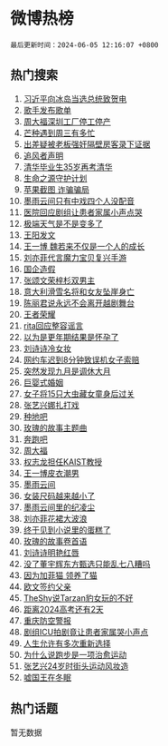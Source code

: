 # 微博热榜

`最后更新时间：2024-06-05 12:16:07 +0800`

## 热门搜索

1. [习近平向冰岛当选总统致贺电](https://m.weibo.cn/search?containerid=100103type%3D1%26t%3D10%26q%3D%23%E4%B9%A0%E8%BF%91%E5%B9%B3%E5%90%91%E5%86%B0%E5%B2%9B%E5%BD%93%E9%80%89%E6%80%BB%E7%BB%9F%E8%87%B4%E8%B4%BA%E7%94%B5%23&stream_entry_id=51&isnewpage=1&extparam=seat%3D1%26q%3D%2523%25E4%25B9%25A0%25E8%25BF%2591%25E5%25B9%25B3%25E5%2590%2591%25E5%2586%25B0%25E5%25B2%259B%25E5%25BD%2593%25E9%2580%2589%25E6%2580%25BB%25E7%25BB%259F%25E8%2587%25B4%25E8%25B4%25BA%25E7%2594%25B5%2523%26filter_type%3Drealtimehot%26stream_entry_id%3D51%26c_type%3D51%26cate%3D10103%26dgr%3D0%26pos%3D0%26display_time%3D1717560966%26pre_seqid%3D171756096642702376072)
1. [歌手发布歌单](https://m.weibo.cn/search?containerid=100103type%3D1%26t%3D10%26q%3D%23%E6%AD%8C%E6%89%8B%E5%8F%91%E5%B8%83%E6%AD%8C%E5%8D%95%23&stream_entry_id=31&isnewpage=1&extparam=seat%3D1%26band_rank%3D1%26lcate%3D5001%26cate%3D5001%26q%3D%2523%25E6%25AD%258C%25E6%2589%258B%25E5%258F%2591%25E5%25B8%2583%25E6%25AD%258C%25E5%258D%2595%2523%26flag%3D1%26dgr%3D0%26stream_entry_id%3D31%26c_type%3D31%26filter_type%3Drealtimehot%26realpos%3D1%26pos%3D0%26display_time%3D1717560966%26pre_seqid%3D171756096642702376072)
1. [周大福深圳工厂停工停产](https://m.weibo.cn/search?containerid=100103type%3D1%26t%3D10%26q%3D%23%E5%91%A8%E5%A4%A7%E7%A6%8F%E6%B7%B1%E5%9C%B3%E5%B7%A5%E5%8E%82%E5%81%9C%E5%B7%A5%E5%81%9C%E4%BA%A7%23&stream_entry_id=31&isnewpage=1&extparam=seat%3D1%26band_rank%3D2%26lcate%3D5001%26cate%3D5001%26q%3D%2523%25E5%2591%25A8%25E5%25A4%25A7%25E7%25A6%258F%25E6%25B7%25B1%25E5%259C%25B3%25E5%25B7%25A5%25E5%258E%2582%25E5%2581%259C%25E5%25B7%25A5%25E5%2581%259C%25E4%25BA%25A7%2523%26flag%3D1%26dgr%3D0%26stream_entry_id%3D31%26c_type%3D31%26filter_type%3Drealtimehot%26realpos%3D2%26pos%3D1%26display_time%3D1717560966%26pre_seqid%3D171756096642702376072)
1. [芒种遇到周三有多忙](https://m.weibo.cn/search?containerid=100103type%3D1%26t%3D10%26q%3D%23%E8%8A%92%E7%A7%8D%E9%81%87%E5%88%B0%E5%91%A8%E4%B8%89%E6%9C%89%E5%A4%9A%E5%BF%99%23&stream_entry_id=31&isnewpage=1&extparam=seat%3D1%26band_rank%3D3%26lcate%3D5001%26cate%3D5001%26q%3D%2523%25E8%258A%2592%25E7%25A7%258D%25E9%2581%2587%25E5%2588%25B0%25E5%2591%25A8%25E4%25B8%2589%25E6%259C%2589%25E5%25A4%259A%25E5%25BF%2599%2523%26flag%3D1%26dgr%3D0%26stream_entry_id%3D31%26c_type%3D31%26filter_type%3Drealtimehot%26realpos%3D3%26pos%3D2%26display_time%3D1717560966%26pre_seqid%3D171756096642702376072)
1. [出差疑被老板强奸隔壁房客录下证据](https://m.weibo.cn/search?containerid=100103type%3D1%26t%3D10%26q%3D%23%E5%87%BA%E5%B7%AE%E7%96%91%E8%A2%AB%E8%80%81%E6%9D%BF%E5%BC%BA%E5%A5%B8%E9%9A%94%E5%A3%81%E6%88%BF%E5%AE%A2%E5%BD%95%E4%B8%8B%E8%AF%81%E6%8D%AE%23&stream_entry_id=31&isnewpage=1&extparam=seat%3D1%26band_rank%3D4%26lcate%3D5001%26cate%3D5001%26q%3D%2523%25E5%2587%25BA%25E5%25B7%25AE%25E7%2596%2591%25E8%25A2%25AB%25E8%2580%2581%25E6%259D%25BF%25E5%25BC%25BA%25E5%25A5%25B8%25E9%259A%2594%25E5%25A3%2581%25E6%2588%25BF%25E5%25AE%25A2%25E5%25BD%2595%25E4%25B8%258B%25E8%25AF%2581%25E6%258D%25AE%2523%26flag%3D2%26dgr%3D0%26stream_entry_id%3D31%26c_type%3D31%26filter_type%3Drealtimehot%26realpos%3D4%26pos%3D3%26display_time%3D1717560966%26pre_seqid%3D171756096642702376072)
1. [追风者声明](https://m.weibo.cn/search?containerid=100103type%3D1%26t%3D10%26q%3D%23%E8%BF%BD%E9%A3%8E%E8%80%85%E5%A3%B0%E6%98%8E%23&stream_entry_id=31&isnewpage=1&extparam=seat%3D1%26band_rank%3D5%26lcate%3D5001%26cate%3D5001%26q%3D%2523%25E8%25BF%25BD%25E9%25A3%258E%25E8%2580%2585%25E5%25A3%25B0%25E6%2598%258E%2523%26flag%3D16%26dgr%3D0%26stream_entry_id%3D31%26c_type%3D31%26filter_type%3Drealtimehot%26realpos%3D5%26pos%3D4%26display_time%3D1717560966%26pre_seqid%3D171756096642702376072)
1. [清华毕业生35岁再考清华](https://m.weibo.cn/search?containerid=100103type%3D1%26t%3D10%26q%3D%23%E6%B8%85%E5%8D%8E%E6%AF%95%E4%B8%9A%E7%94%9F35%E5%B2%81%E5%86%8D%E8%80%83%E6%B8%85%E5%8D%8E%23&stream_entry_id=31&isnewpage=1&extparam=seat%3D1%26band_rank%3D6%26lcate%3D5001%26cate%3D5001%26q%3D%2523%25E6%25B8%2585%25E5%258D%258E%25E6%25AF%2595%25E4%25B8%259A%25E7%2594%259F35%25E5%25B2%2581%25E5%2586%258D%25E8%2580%2583%25E6%25B8%2585%25E5%258D%258E%2523%26flag%3D1%26dgr%3D0%26stream_entry_id%3D31%26c_type%3D31%26filter_type%3Drealtimehot%26realpos%3D6%26pos%3D5%26display_time%3D1717560966%26pre_seqid%3D171756096642702376072)
1. [生命之源守护计划](https://m.weibo.cn/search?containerid=100103type%3D1%26t%3D10%26q%3D%23%E7%94%9F%E5%91%BD%E4%B9%8B%E6%BA%90%E5%AE%88%E6%8A%A4%E8%AE%A1%E5%88%92%23&stream_entry_id=31&isnewpage=1&extparam=seat%3D1%26stream_entry_id%3D31%26lcate%3D5001%26is_ad_pos%3D1%26topic_ad%3D1%26q%3D%2523%25E7%2594%259F%25E5%2591%25BD%25E4%25B9%258B%25E6%25BA%2590%25E5%25AE%2588%25E6%258A%25A4%25E8%25AE%25A1%25E5%2588%2592%2523%26cate%3D5001%26dgr%3D0%26band_rank%3D7%26c_type%3D31%26adid%3D240623%26filter_type%3Drealtimehot%26pos%3D6%26display_time%3D1717560966%26pre_seqid%3D171756096642702376072)
1. [苹果截图 诈骗骗局](https://m.weibo.cn/search?containerid=100103type%3D1%26t%3D10%26q%3D%E8%8B%B9%E6%9E%9C%E6%88%AA%E5%9B%BE+%E8%AF%88%E9%AA%97%E9%AA%97%E5%B1%80&stream_entry_id=31&isnewpage=1&extparam=seat%3D1%26band_rank%3D7%26lcate%3D5001%26cate%3D5001%26q%3D%25E8%258B%25B9%25E6%259E%259C%25E6%2588%25AA%25E5%259B%25BE%2520%25E8%25AF%2588%25E9%25AA%2597%25E9%25AA%2597%25E5%25B1%2580%26flag%3D2%26dgr%3D0%26stream_entry_id%3D31%26c_type%3D31%26filter_type%3Drealtimehot%26realpos%3D7%26pos%3D7%26display_time%3D1717560966%26pre_seqid%3D171756096642702376072)
1. [墨雨云间只有中戏四个人没配音](https://m.weibo.cn/search?containerid=100103type%3D1%26t%3D10%26q%3D%23%E5%A2%A8%E9%9B%A8%E4%BA%91%E9%97%B4%E5%8F%AA%E6%9C%89%E4%B8%AD%E6%88%8F%E5%9B%9B%E4%B8%AA%E4%BA%BA%E6%B2%A1%E9%85%8D%E9%9F%B3%23&stream_entry_id=31&isnewpage=1&extparam=seat%3D1%26band_rank%3D8%26lcate%3D5001%26cate%3D5001%26q%3D%2523%25E5%25A2%25A8%25E9%259B%25A8%25E4%25BA%2591%25E9%2597%25B4%25E5%258F%25AA%25E6%259C%2589%25E4%25B8%25AD%25E6%2588%258F%25E5%259B%259B%25E4%25B8%25AA%25E4%25BA%25BA%25E6%25B2%25A1%25E9%2585%258D%25E9%259F%25B3%2523%26flag%3D1%26dgr%3D0%26stream_entry_id%3D31%26c_type%3D31%26filter_type%3Drealtimehot%26realpos%3D8%26pos%3D8%26display_time%3D1717560966%26pre_seqid%3D171756096642702376072)
1. [医院回应剧组让患者家属小声点哭](https://m.weibo.cn/search?containerid=100103type%3D1%26t%3D10%26q%3D%23%E5%8C%BB%E9%99%A2%E5%9B%9E%E5%BA%94%E5%89%A7%E7%BB%84%E8%AE%A9%E6%82%A3%E8%80%85%E5%AE%B6%E5%B1%9E%E5%B0%8F%E5%A3%B0%E7%82%B9%E5%93%AD%23&stream_entry_id=31&isnewpage=1&extparam=seat%3D1%26band_rank%3D9%26lcate%3D5001%26cate%3D5001%26q%3D%2523%25E5%258C%25BB%25E9%2599%25A2%25E5%259B%259E%25E5%25BA%2594%25E5%2589%25A7%25E7%25BB%2584%25E8%25AE%25A9%25E6%2582%25A3%25E8%2580%2585%25E5%25AE%25B6%25E5%25B1%259E%25E5%25B0%258F%25E5%25A3%25B0%25E7%2582%25B9%25E5%2593%25AD%2523%26flag%3D0%26dgr%3D0%26stream_entry_id%3D31%26c_type%3D31%26filter_type%3Drealtimehot%26realpos%3D9%26pos%3D9%26display_time%3D1717560966%26pre_seqid%3D171756096642702376072)
1. [极端天气是不是变多了](https://m.weibo.cn/search?containerid=100103type%3D1%26t%3D10%26q%3D%23%E6%9E%81%E7%AB%AF%E5%A4%A9%E6%B0%94%E6%98%AF%E4%B8%8D%E6%98%AF%E5%8F%98%E5%A4%9A%E4%BA%86%23&stream_entry_id=31&isnewpage=1&extparam=seat%3D1%26band_rank%3D10%26lcate%3D5001%26cate%3D5001%26q%3D%2523%25E6%259E%2581%25E7%25AB%25AF%25E5%25A4%25A9%25E6%25B0%2594%25E6%2598%25AF%25E4%25B8%258D%25E6%2598%25AF%25E5%258F%2598%25E5%25A4%259A%25E4%25BA%2586%2523%26flag%3D1%26dgr%3D0%26stream_entry_id%3D31%26c_type%3D31%26filter_type%3Drealtimehot%26realpos%3D10%26pos%3D10%26display_time%3D1717560966%26pre_seqid%3D171756096642702376072)
1. [王阳发文](https://m.weibo.cn/search?containerid=100103type%3D1%26t%3D10%26q%3D%23%E7%8E%8B%E9%98%B3%E5%8F%91%E6%96%87%23&stream_entry_id=31&isnewpage=1&extparam=seat%3D1%26band_rank%3D11%26lcate%3D5001%26cate%3D5001%26q%3D%2523%25E7%258E%258B%25E9%2598%25B3%25E5%258F%2591%25E6%2596%2587%2523%26flag%3D2%26dgr%3D0%26stream_entry_id%3D31%26c_type%3D31%26filter_type%3Drealtimehot%26realpos%3D11%26pos%3D11%26display_time%3D1717560966%26pre_seqid%3D171756096642702376072)
1. [王一博 魏若来不仅是一个人的成长](https://m.weibo.cn/search?containerid=100103type%3D1%26t%3D10%26q%3D%E7%8E%8B%E4%B8%80%E5%8D%9A+%E9%AD%8F%E8%8B%A5%E6%9D%A5%E4%B8%8D%E4%BB%85%E6%98%AF%E4%B8%80%E4%B8%AA%E4%BA%BA%E7%9A%84%E6%88%90%E9%95%BF&stream_entry_id=31&isnewpage=1&extparam=seat%3D1%26band_rank%3D12%26lcate%3D5001%26cate%3D5001%26q%3D%25E7%258E%258B%25E4%25B8%2580%25E5%258D%259A%2520%25E9%25AD%258F%25E8%258B%25A5%25E6%259D%25A5%25E4%25B8%258D%25E4%25BB%2585%25E6%2598%25AF%25E4%25B8%2580%25E4%25B8%25AA%25E4%25BA%25BA%25E7%259A%2584%25E6%2588%2590%25E9%2595%25BF%26flag%3D0%26dgr%3D0%26stream_entry_id%3D31%26c_type%3D31%26filter_type%3Drealtimehot%26realpos%3D12%26pos%3D12%26display_time%3D1717560966%26pre_seqid%3D171756096642702376072)
1. [刘亦菲代言魔力宝贝复兴手游](https://m.weibo.cn/search?containerid=100103type%3D1%26t%3D10%26q%3D%23%E5%88%98%E4%BA%A6%E8%8F%B2%E4%BB%A3%E8%A8%80%E9%AD%94%E5%8A%9B%E5%AE%9D%E8%B4%9D%E5%A4%8D%E5%85%B4%E6%89%8B%E6%B8%B8%23&stream_entry_id=31&isnewpage=1&extparam=seat%3D1%26band_rank%3D13%26lcate%3D5001%26cate%3D5001%26flag%3D0%26q%3D%2523%25E5%2588%2598%25E4%25BA%25A6%25E8%258F%25B2%25E4%25BB%25A3%25E8%25A8%2580%25E9%25AD%2594%25E5%258A%259B%25E5%25AE%259D%25E8%25B4%259D%25E5%25A4%258D%25E5%2585%25B4%25E6%2589%258B%25E6%25B8%25B8%2523%26stream_entry_id%3D31%26dgr%3D0%26c_type%3D31%26adid%3D240550%26filter_type%3Drealtimehot%26realpos%3D13%26pos%3D13%26display_time%3D1717560966%26pre_seqid%3D171756096642702376072)
1. [国企造假](https://m.weibo.cn/search?containerid=100103type%3D1%26t%3D10%26q%3D%23%E5%9B%BD%E4%BC%81%E9%80%A0%E5%81%87%23&stream_entry_id=31&isnewpage=1&extparam=seat%3D1%26band_rank%3D14%26lcate%3D5001%26cate%3D5001%26q%3D%2523%25E5%259B%25BD%25E4%25BC%2581%25E9%2580%25A0%25E5%2581%2587%2523%26flag%3D1%26dgr%3D0%26stream_entry_id%3D31%26c_type%3D31%26filter_type%3Drealtimehot%26realpos%3D14%26pos%3D14%26display_time%3D1717560966%26pre_seqid%3D171756096642702376072)
1. [张颂文荣梓杉双男主](https://m.weibo.cn/search?containerid=100103type%3D1%26t%3D10%26q%3D%23%E5%BC%A0%E9%A2%82%E6%96%87%E8%8D%A3%E6%A2%93%E6%9D%89%E5%8F%8C%E7%94%B7%E4%B8%BB%23&stream_entry_id=31&isnewpage=1&extparam=seat%3D1%26band_rank%3D15%26lcate%3D5001%26cate%3D5001%26q%3D%2523%25E5%25BC%25A0%25E9%25A2%2582%25E6%2596%2587%25E8%258D%25A3%25E6%25A2%2593%25E6%259D%2589%25E5%258F%258C%25E7%2594%25B7%25E4%25B8%25BB%2523%26flag%3D1%26dgr%3D0%26stream_entry_id%3D31%26c_type%3D31%26filter_type%3Drealtimehot%26realpos%3D15%26pos%3D15%26display_time%3D1717560966%26pre_seqid%3D171756096642702376072)
1. [意大利滑雪名将和女友坠崖身亡](https://m.weibo.cn/search?containerid=100103type%3D1%26t%3D10%26q%3D%23%E6%84%8F%E5%A4%A7%E5%88%A9%E6%BB%91%E9%9B%AA%E5%90%8D%E5%B0%86%E5%92%8C%E5%A5%B3%E5%8F%8B%E5%9D%A0%E5%B4%96%E8%BA%AB%E4%BA%A1%23&stream_entry_id=31&isnewpage=1&extparam=seat%3D1%26band_rank%3D16%26lcate%3D5001%26cate%3D5001%26q%3D%2523%25E6%2584%258F%25E5%25A4%25A7%25E5%2588%25A9%25E6%25BB%2591%25E9%259B%25AA%25E5%2590%258D%25E5%25B0%2586%25E5%2592%258C%25E5%25A5%25B3%25E5%258F%258B%25E5%259D%25A0%25E5%25B4%2596%25E8%25BA%25AB%25E4%25BA%25A1%2523%26flag%3D1%26dgr%3D0%26stream_entry_id%3D31%26c_type%3D31%26filter_type%3Drealtimehot%26realpos%3D16%26pos%3D16%26display_time%3D1717560966%26pre_seqid%3D171756096642702376072)
1. [陈丽君说永远不会离开越剧舞台](https://m.weibo.cn/search?containerid=100103type%3D1%26t%3D10%26q%3D%23%E9%99%88%E4%B8%BD%E5%90%9B%E8%AF%B4%E6%B0%B8%E8%BF%9C%E4%B8%8D%E4%BC%9A%E7%A6%BB%E5%BC%80%E8%B6%8A%E5%89%A7%E8%88%9E%E5%8F%B0%23&stream_entry_id=31&isnewpage=1&extparam=seat%3D1%26band_rank%3D17%26lcate%3D5001%26cate%3D5001%26q%3D%2523%25E9%2599%2588%25E4%25B8%25BD%25E5%2590%259B%25E8%25AF%25B4%25E6%25B0%25B8%25E8%25BF%259C%25E4%25B8%258D%25E4%25BC%259A%25E7%25A6%25BB%25E5%25BC%2580%25E8%25B6%258A%25E5%2589%25A7%25E8%2588%259E%25E5%258F%25B0%2523%26flag%3D1%26dgr%3D0%26stream_entry_id%3D31%26c_type%3D31%26filter_type%3Drealtimehot%26realpos%3D17%26pos%3D17%26display_time%3D1717560966%26pre_seqid%3D171756096642702376072)
1. [王者荣耀](https://m.weibo.cn/search?containerid=100103type%3D1%26t%3D10%26q%3D%E7%8E%8B%E8%80%85%E8%8D%A3%E8%80%80&stream_entry_id=31&isnewpage=1&extparam=seat%3D1%26band_rank%3D18%26lcate%3D5001%26cate%3D5001%26q%3D%25E7%258E%258B%25E8%2580%2585%25E8%258D%25A3%25E8%2580%2580%26flag%3D1%26dgr%3D0%26stream_entry_id%3D31%26c_type%3D31%26filter_type%3Drealtimehot%26realpos%3D18%26pos%3D18%26display_time%3D1717560966%26pre_seqid%3D171756096642702376072)
1. [rita回应整容谣言](https://m.weibo.cn/search?containerid=100103type%3D1%26t%3D10%26q%3D%23rita%E5%9B%9E%E5%BA%94%E6%95%B4%E5%AE%B9%E8%B0%A3%E8%A8%80%23&stream_entry_id=31&isnewpage=1&extparam=seat%3D1%26band_rank%3D19%26lcate%3D5001%26cate%3D5001%26q%3D%2523rita%25E5%259B%259E%25E5%25BA%2594%25E6%2595%25B4%25E5%25AE%25B9%25E8%25B0%25A3%25E8%25A8%2580%2523%26flag%3D1%26dgr%3D0%26stream_entry_id%3D31%26c_type%3D31%26filter_type%3Drealtimehot%26realpos%3D19%26pos%3D19%26display_time%3D1717560966%26pre_seqid%3D171756096642702376072)
1. [以为是更年期结果是怀孕了](https://m.weibo.cn/search?containerid=100103type%3D1%26t%3D10%26q%3D%E4%BB%A5%E4%B8%BA%E6%98%AF%E6%9B%B4%E5%B9%B4%E6%9C%9F%E7%BB%93%E6%9E%9C%E6%98%AF%E6%80%80%E5%AD%95%E4%BA%86&stream_entry_id=31&isnewpage=1&extparam=seat%3D1%26band_rank%3D20%26lcate%3D5001%26cate%3D5001%26q%3D%25E4%25BB%25A5%25E4%25B8%25BA%25E6%2598%25AF%25E6%259B%25B4%25E5%25B9%25B4%25E6%259C%259F%25E7%25BB%2593%25E6%259E%259C%25E6%2598%25AF%25E6%2580%2580%25E5%25AD%2595%25E4%25BA%2586%26flag%3D1%26dgr%3D0%26stream_entry_id%3D31%26c_type%3D31%26filter_type%3Drealtimehot%26realpos%3D20%26pos%3D20%26display_time%3D1717560966%26pre_seqid%3D171756096642702376072)
1. [刘诗诗冷女妆](https://m.weibo.cn/search?containerid=100103type%3D1%26t%3D10%26q%3D%23%E5%88%98%E8%AF%97%E8%AF%97%E5%86%B7%E5%A5%B3%E5%A6%86%23&stream_entry_id=31&isnewpage=1&extparam=seat%3D1%26band_rank%3D21%26lcate%3D5001%26cate%3D5001%26flag%3D0%26q%3D%2523%25E5%2588%2598%25E8%25AF%2597%25E8%25AF%2597%25E5%2586%25B7%25E5%25A5%25B3%25E5%25A6%2586%2523%26stream_entry_id%3D31%26dgr%3D0%26c_type%3D31%26adid%3D240462%26filter_type%3Drealtimehot%26realpos%3D21%26pos%3D21%26display_time%3D1717560966%26pre_seqid%3D171756096642702376072)
1. [网约车迟到8分钟致误机女子索赔](https://m.weibo.cn/search?containerid=100103type%3D1%26t%3D10%26q%3D%23%E7%BD%91%E7%BA%A6%E8%BD%A6%E8%BF%9F%E5%88%B08%E5%88%86%E9%92%9F%E8%87%B4%E8%AF%AF%E6%9C%BA%E5%A5%B3%E5%AD%90%E7%B4%A2%E8%B5%94%23&stream_entry_id=31&isnewpage=1&extparam=seat%3D1%26band_rank%3D22%26lcate%3D5001%26cate%3D5001%26q%3D%2523%25E7%25BD%2591%25E7%25BA%25A6%25E8%25BD%25A6%25E8%25BF%259F%25E5%2588%25B08%25E5%2588%2586%25E9%2592%259F%25E8%2587%25B4%25E8%25AF%25AF%25E6%259C%25BA%25E5%25A5%25B3%25E5%25AD%2590%25E7%25B4%25A2%25E8%25B5%2594%2523%26flag%3D0%26dgr%3D0%26stream_entry_id%3D31%26c_type%3D31%26filter_type%3Drealtimehot%26realpos%3D22%26pos%3D22%26display_time%3D1717560966%26pre_seqid%3D171756096642702376072)
1. [突然发现九月是调休大月](https://m.weibo.cn/search?containerid=100103type%3D1%26t%3D10%26q%3D%23%E7%AA%81%E7%84%B6%E5%8F%91%E7%8E%B0%E4%B9%9D%E6%9C%88%E6%98%AF%E8%B0%83%E4%BC%91%E5%A4%A7%E6%9C%88%23&stream_entry_id=31&isnewpage=1&extparam=seat%3D1%26band_rank%3D23%26lcate%3D5001%26cate%3D5001%26q%3D%2523%25E7%25AA%2581%25E7%2584%25B6%25E5%258F%2591%25E7%258E%25B0%25E4%25B9%259D%25E6%259C%2588%25E6%2598%25AF%25E8%25B0%2583%25E4%25BC%2591%25E5%25A4%25A7%25E6%259C%2588%2523%26flag%3D0%26dgr%3D0%26stream_entry_id%3D31%26c_type%3D31%26filter_type%3Drealtimehot%26realpos%3D23%26pos%3D23%26display_time%3D1717560966%26pre_seqid%3D171756096642702376072)
1. [巨婴式婚姻](https://m.weibo.cn/search?containerid=100103type%3D1%26t%3D10%26q%3D%23%E5%B7%A8%E5%A9%B4%E5%BC%8F%E5%A9%9A%E5%A7%BB%23&stream_entry_id=31&isnewpage=1&extparam=seat%3D1%26band_rank%3D24%26lcate%3D5001%26cate%3D5001%26q%3D%2523%25E5%25B7%25A8%25E5%25A9%25B4%25E5%25BC%258F%25E5%25A9%259A%25E5%25A7%25BB%2523%26flag%3D0%26dgr%3D0%26stream_entry_id%3D31%26c_type%3D31%26filter_type%3Drealtimehot%26realpos%3D24%26pos%3D24%26display_time%3D1717560966%26pre_seqid%3D171756096642702376072)
1. [女子将15只大虫藏女童身后过关](https://m.weibo.cn/search?containerid=100103type%3D1%26t%3D10%26q%3D%23%E5%A5%B3%E5%AD%90%E5%B0%8615%E5%8F%AA%E5%A4%A7%E8%99%AB%E8%97%8F%E5%A5%B3%E7%AB%A5%E8%BA%AB%E5%90%8E%E8%BF%87%E5%85%B3%23&stream_entry_id=31&isnewpage=1&extparam=seat%3D1%26band_rank%3D25%26lcate%3D5001%26cate%3D5001%26q%3D%2523%25E5%25A5%25B3%25E5%25AD%2590%25E5%25B0%258615%25E5%258F%25AA%25E5%25A4%25A7%25E8%2599%25AB%25E8%2597%258F%25E5%25A5%25B3%25E7%25AB%25A5%25E8%25BA%25AB%25E5%2590%258E%25E8%25BF%2587%25E5%2585%25B3%2523%26flag%3D0%26dgr%3D0%26stream_entry_id%3D31%26c_type%3D31%26filter_type%3Drealtimehot%26realpos%3D25%26pos%3D25%26display_time%3D1717560966%26pre_seqid%3D171756096642702376072)
1. [张艺兴娜扎打戏](https://m.weibo.cn/search?containerid=100103type%3D1%26t%3D10%26q%3D%23%E5%BC%A0%E8%89%BA%E5%85%B4%E5%A8%9C%E6%89%8E%E6%89%93%E6%88%8F%23&stream_entry_id=31&isnewpage=1&extparam=seat%3D1%26band_rank%3D26%26lcate%3D5001%26cate%3D5001%26q%3D%2523%25E5%25BC%25A0%25E8%2589%25BA%25E5%2585%25B4%25E5%25A8%259C%25E6%2589%258E%25E6%2589%2593%25E6%2588%258F%2523%26flag%3D1%26dgr%3D0%26stream_entry_id%3D31%26c_type%3D31%26filter_type%3Drealtimehot%26realpos%3D26%26pos%3D26%26display_time%3D1717560966%26pre_seqid%3D171756096642702376072)
1. [种地吧](https://m.weibo.cn/search?containerid=100103type%3D1%26t%3D10%26q%3D%E7%A7%8D%E5%9C%B0%E5%90%A7&stream_entry_id=31&isnewpage=1&extparam=seat%3D1%26band_rank%3D27%26lcate%3D5001%26cate%3D5001%26q%3D%25E7%25A7%258D%25E5%259C%25B0%25E5%2590%25A7%26flag%3D0%26dgr%3D0%26stream_entry_id%3D31%26c_type%3D31%26filter_type%3Drealtimehot%26realpos%3D27%26pos%3D27%26display_time%3D1717560966%26pre_seqid%3D171756096642702376072)
1. [玫瑰的故事主题曲](https://m.weibo.cn/search?containerid=100103type%3D1%26t%3D10%26q%3D%23%E7%8E%AB%E7%91%B0%E7%9A%84%E6%95%85%E4%BA%8B%E4%B8%BB%E9%A2%98%E6%9B%B2%23&stream_entry_id=31&isnewpage=1&extparam=seat%3D1%26band_rank%3D28%26lcate%3D5001%26cate%3D5001%26q%3D%2523%25E7%258E%25AB%25E7%2591%25B0%25E7%259A%2584%25E6%2595%2585%25E4%25BA%258B%25E4%25B8%25BB%25E9%25A2%2598%25E6%259B%25B2%2523%26flag%3D1%26dgr%3D0%26stream_entry_id%3D31%26c_type%3D31%26filter_type%3Drealtimehot%26realpos%3D28%26pos%3D28%26display_time%3D1717560966%26pre_seqid%3D171756096642702376072)
1. [奔跑吧](https://m.weibo.cn/search?containerid=100103type%3D1%26t%3D10%26q%3D%E5%A5%94%E8%B7%91%E5%90%A7&stream_entry_id=31&isnewpage=1&extparam=seat%3D1%26band_rank%3D29%26lcate%3D5001%26cate%3D5001%26q%3D%25E5%25A5%2594%25E8%25B7%2591%25E5%2590%25A7%26flag%3D1%26dgr%3D0%26stream_entry_id%3D31%26c_type%3D31%26filter_type%3Drealtimehot%26realpos%3D29%26pos%3D29%26display_time%3D1717560966%26pre_seqid%3D171756096642702376072)
1. [周大福](https://m.weibo.cn/search?containerid=100103type%3D1%26t%3D10%26q%3D%E5%91%A8%E5%A4%A7%E7%A6%8F&stream_entry_id=31&isnewpage=1&extparam=seat%3D1%26band_rank%3D30%26lcate%3D5001%26cate%3D5001%26q%3D%25E5%2591%25A8%25E5%25A4%25A7%25E7%25A6%258F%26flag%3D1%26dgr%3D0%26stream_entry_id%3D31%26c_type%3D31%26filter_type%3Drealtimehot%26realpos%3D30%26pos%3D30%26display_time%3D1717560966%26pre_seqid%3D171756096642702376072)
1. [权志龙担任KAIST教授](https://m.weibo.cn/search?containerid=100103type%3D1%26t%3D10%26q%3D%23%E6%9D%83%E5%BF%97%E9%BE%99%E6%8B%85%E4%BB%BBKAIST%E6%95%99%E6%8E%88%23&stream_entry_id=31&isnewpage=1&extparam=seat%3D1%26band_rank%3D31%26lcate%3D5001%26cate%3D5001%26q%3D%2523%25E6%259D%2583%25E5%25BF%2597%25E9%25BE%2599%25E6%258B%2585%25E4%25BB%25BBKAIST%25E6%2595%2599%25E6%258E%2588%2523%26flag%3D1%26dgr%3D0%26stream_entry_id%3D31%26c_type%3D31%26filter_type%3Drealtimehot%26realpos%3D31%26pos%3D31%26display_time%3D1717560966%26pre_seqid%3D171756096642702376072)
1. [王一博皮衣潮男](https://m.weibo.cn/search?containerid=100103type%3D1%26t%3D10%26q%3D%23%E7%8E%8B%E4%B8%80%E5%8D%9A%E7%9A%AE%E8%A1%A3%E6%BD%AE%E7%94%B7%23&stream_entry_id=31&isnewpage=1&extparam=seat%3D1%26band_rank%3D32%26lcate%3D5001%26cate%3D5001%26q%3D%2523%25E7%258E%258B%25E4%25B8%2580%25E5%258D%259A%25E7%259A%25AE%25E8%25A1%25A3%25E6%25BD%25AE%25E7%2594%25B7%2523%26flag%3D1%26dgr%3D0%26stream_entry_id%3D31%26c_type%3D31%26filter_type%3Drealtimehot%26realpos%3D32%26pos%3D32%26display_time%3D1717560966%26pre_seqid%3D171756096642702376072)
1. [墨雨云间](https://m.weibo.cn/search?containerid=100103type%3D1%26t%3D10%26q%3D%E5%A2%A8%E9%9B%A8%E4%BA%91%E9%97%B4&stream_entry_id=31&isnewpage=1&extparam=seat%3D1%26band_rank%3D33%26lcate%3D5001%26cate%3D5001%26q%3D%25E5%25A2%25A8%25E9%259B%25A8%25E4%25BA%2591%25E9%2597%25B4%26flag%3D1%26dgr%3D0%26stream_entry_id%3D31%26c_type%3D31%26filter_type%3Drealtimehot%26realpos%3D33%26pos%3D33%26display_time%3D1717560966%26pre_seqid%3D171756096642702376072)
1. [女装尺码越来越小了](https://m.weibo.cn/search?containerid=100103type%3D1%26t%3D10%26q%3D%23%E5%A5%B3%E8%A3%85%E5%B0%BA%E7%A0%81%E8%B6%8A%E6%9D%A5%E8%B6%8A%E5%B0%8F%E4%BA%86%23&stream_entry_id=31&isnewpage=1&extparam=seat%3D1%26band_rank%3D34%26lcate%3D5001%26cate%3D5001%26q%3D%2523%25E5%25A5%25B3%25E8%25A3%2585%25E5%25B0%25BA%25E7%25A0%2581%25E8%25B6%258A%25E6%259D%25A5%25E8%25B6%258A%25E5%25B0%258F%25E4%25BA%2586%2523%26flag%3D0%26dgr%3D0%26stream_entry_id%3D31%26c_type%3D31%26filter_type%3Drealtimehot%26realpos%3D34%26pos%3D34%26display_time%3D1717560966%26pre_seqid%3D171756096642702376072)
1. [墨雨云间里的纪凌尘](https://m.weibo.cn/search?containerid=100103type%3D1%26t%3D10%26q%3D%23%E5%A2%A8%E9%9B%A8%E4%BA%91%E9%97%B4%E9%87%8C%E7%9A%84%E7%BA%AA%E5%87%8C%E5%B0%98%23&stream_entry_id=31&isnewpage=1&extparam=seat%3D1%26band_rank%3D35%26lcate%3D5001%26cate%3D5001%26q%3D%2523%25E5%25A2%25A8%25E9%259B%25A8%25E4%25BA%2591%25E9%2597%25B4%25E9%2587%258C%25E7%259A%2584%25E7%25BA%25AA%25E5%2587%258C%25E5%25B0%2598%2523%26flag%3D0%26dgr%3D0%26stream_entry_id%3D31%26c_type%3D31%26filter_type%3Drealtimehot%26realpos%3D35%26pos%3D35%26display_time%3D1717560966%26pre_seqid%3D171756096642702376072)
1. [刘亦菲花裙大波浪](https://m.weibo.cn/search?containerid=100103type%3D1%26t%3D10%26q%3D%23%E5%88%98%E4%BA%A6%E8%8F%B2%E8%8A%B1%E8%A3%99%E5%A4%A7%E6%B3%A2%E6%B5%AA%23&stream_entry_id=31&isnewpage=1&extparam=seat%3D1%26band_rank%3D36%26lcate%3D5001%26cate%3D5001%26q%3D%2523%25E5%2588%2598%25E4%25BA%25A6%25E8%258F%25B2%25E8%258A%25B1%25E8%25A3%2599%25E5%25A4%25A7%25E6%25B3%25A2%25E6%25B5%25AA%2523%26flag%3D1%26dgr%3D0%26stream_entry_id%3D31%26c_type%3D31%26filter_type%3Drealtimehot%26realpos%3D36%26pos%3D36%26display_time%3D1717560966%26pre_seqid%3D171756096642702376072)
1. [终于见到小说里的蛋糕了](https://m.weibo.cn/search?containerid=100103type%3D1%26t%3D10%26q%3D%E7%BB%88%E4%BA%8E%E8%A7%81%E5%88%B0%E5%B0%8F%E8%AF%B4%E9%87%8C%E7%9A%84%E8%9B%8B%E7%B3%95%E4%BA%86&stream_entry_id=31&isnewpage=1&extparam=seat%3D1%26band_rank%3D37%26lcate%3D5001%26cate%3D5001%26q%3D%25E7%25BB%2588%25E4%25BA%258E%25E8%25A7%2581%25E5%2588%25B0%25E5%25B0%258F%25E8%25AF%25B4%25E9%2587%258C%25E7%259A%2584%25E8%259B%258B%25E7%25B3%2595%25E4%25BA%2586%26flag%3D0%26dgr%3D0%26stream_entry_id%3D31%26c_type%3D31%26filter_type%3Drealtimehot%26realpos%3D37%26pos%3D37%26display_time%3D1717560966%26pre_seqid%3D171756096642702376072)
1. [玫瑰的故事卷首语](https://m.weibo.cn/search?containerid=100103type%3D1%26t%3D10%26q%3D%23%E7%8E%AB%E7%91%B0%E7%9A%84%E6%95%85%E4%BA%8B%E5%8D%B7%E9%A6%96%E8%AF%AD%23&stream_entry_id=31&isnewpage=1&extparam=seat%3D1%26band_rank%3D38%26lcate%3D5001%26cate%3D5001%26q%3D%2523%25E7%258E%25AB%25E7%2591%25B0%25E7%259A%2584%25E6%2595%2585%25E4%25BA%258B%25E5%258D%25B7%25E9%25A6%2596%25E8%25AF%25AD%2523%26flag%3D1%26dgr%3D0%26stream_entry_id%3D31%26c_type%3D31%26filter_type%3Drealtimehot%26realpos%3D38%26pos%3D38%26display_time%3D1717560966%26pre_seqid%3D171756096642702376072)
1. [刘诗诗明艳红唇](https://m.weibo.cn/search?containerid=100103type%3D1%26t%3D10%26q%3D%23%E5%88%98%E8%AF%97%E8%AF%97%E6%98%8E%E8%89%B3%E7%BA%A2%E5%94%87%23&stream_entry_id=31&isnewpage=1&extparam=seat%3D1%26band_rank%3D39%26lcate%3D5001%26cate%3D5001%26q%3D%2523%25E5%2588%2598%25E8%25AF%2597%25E8%25AF%2597%25E6%2598%258E%25E8%2589%25B3%25E7%25BA%25A2%25E5%2594%2587%2523%26flag%3D1%26dgr%3D0%26stream_entry_id%3D31%26c_type%3D31%26filter_type%3Drealtimehot%26realpos%3D39%26pos%3D39%26display_time%3D1717560966%26pre_seqid%3D171756096642702376072)
1. [没了董宇辉东方甄选只能乱七八糟吗](https://m.weibo.cn/search?containerid=100103type%3D1%26t%3D10%26q%3D%23%E6%B2%A1%E4%BA%86%E8%91%A3%E5%AE%87%E8%BE%89%E4%B8%9C%E6%96%B9%E7%94%84%E9%80%89%E5%8F%AA%E8%83%BD%E4%B9%B1%E4%B8%83%E5%85%AB%E7%B3%9F%E5%90%97%23&stream_entry_id=31&isnewpage=1&extparam=seat%3D1%26band_rank%3D40%26lcate%3D5001%26cate%3D5001%26q%3D%2523%25E6%25B2%25A1%25E4%25BA%2586%25E8%2591%25A3%25E5%25AE%2587%25E8%25BE%2589%25E4%25B8%259C%25E6%2596%25B9%25E7%2594%2584%25E9%2580%2589%25E5%258F%25AA%25E8%2583%25BD%25E4%25B9%25B1%25E4%25B8%2583%25E5%2585%25AB%25E7%25B3%259F%25E5%2590%2597%2523%26flag%3D0%26dgr%3D0%26stream_entry_id%3D31%26c_type%3D31%26filter_type%3Drealtimehot%26realpos%3D40%26pos%3D40%26display_time%3D1717560966%26pre_seqid%3D171756096642702376072)
1. [因为加菲猫 领养了猫](https://m.weibo.cn/search?containerid=100103type%3D1%26t%3D10%26q%3D%E5%9B%A0%E4%B8%BA%E5%8A%A0%E8%8F%B2%E7%8C%AB+%E9%A2%86%E5%85%BB%E4%BA%86%E7%8C%AB&stream_entry_id=31&isnewpage=1&extparam=seat%3D1%26band_rank%3D41%26lcate%3D5001%26cate%3D5001%26q%3D%25E5%259B%25A0%25E4%25B8%25BA%25E5%258A%25A0%25E8%258F%25B2%25E7%258C%25AB%2520%25E9%25A2%2586%25E5%2585%25BB%25E4%25BA%2586%25E7%258C%25AB%26flag%3D1%26dgr%3D0%26stream_entry_id%3D31%26c_type%3D31%26filter_type%3Drealtimehot%26realpos%3D41%26pos%3D41%26display_time%3D1717560966%26pre_seqid%3D171756096642702376072)
1. [欧文签约父亲](https://m.weibo.cn/search?containerid=100103type%3D1%26t%3D10%26q%3D%23%E6%AC%A7%E6%96%87%E7%AD%BE%E7%BA%A6%E7%88%B6%E4%BA%B2%23&stream_entry_id=31&isnewpage=1&extparam=seat%3D1%26band_rank%3D42%26lcate%3D5001%26cate%3D5001%26q%3D%2523%25E6%25AC%25A7%25E6%2596%2587%25E7%25AD%25BE%25E7%25BA%25A6%25E7%2588%25B6%25E4%25BA%25B2%2523%26flag%3D1%26dgr%3D0%26stream_entry_id%3D31%26c_type%3D31%26filter_type%3Drealtimehot%26realpos%3D42%26pos%3D42%26display_time%3D1717560966%26pre_seqid%3D171756096642702376072)
1. [TheShy说Tarzan豹女玩的不好](https://m.weibo.cn/search?containerid=100103type%3D1%26t%3D10%26q%3D%23TheShy%E8%AF%B4Tarzan%E8%B1%B9%E5%A5%B3%E7%8E%A9%E7%9A%84%E4%B8%8D%E5%A5%BD%23&stream_entry_id=31&isnewpage=1&extparam=seat%3D1%26band_rank%3D43%26lcate%3D5001%26cate%3D5001%26q%3D%2523TheShy%25E8%25AF%25B4Tarzan%25E8%25B1%25B9%25E5%25A5%25B3%25E7%258E%25A9%25E7%259A%2584%25E4%25B8%258D%25E5%25A5%25BD%2523%26flag%3D1%26dgr%3D0%26stream_entry_id%3D31%26c_type%3D31%26filter_type%3Drealtimehot%26realpos%3D43%26pos%3D43%26display_time%3D1717560966%26pre_seqid%3D171756096642702376072)
1. [距离2024高考还有2天](https://m.weibo.cn/search?containerid=100103type%3D1%26t%3D10%26q%3D%23%E8%B7%9D%E7%A6%BB2024%E9%AB%98%E8%80%83%E8%BF%98%E6%9C%892%E5%A4%A9%23&stream_entry_id=31&isnewpage=1&extparam=seat%3D1%26band_rank%3D44%26lcate%3D5001%26cate%3D5001%26q%3D%2523%25E8%25B7%259D%25E7%25A6%25BB2024%25E9%25AB%2598%25E8%2580%2583%25E8%25BF%2598%25E6%259C%25892%25E5%25A4%25A9%2523%26flag%3D0%26dgr%3D0%26stream_entry_id%3D31%26c_type%3D31%26filter_type%3Drealtimehot%26realpos%3D44%26pos%3D44%26display_time%3D1717560966%26pre_seqid%3D171756096642702376072)
1. [重庆防空警报](https://m.weibo.cn/search?containerid=100103type%3D1%26t%3D10%26q%3D%23%E9%87%8D%E5%BA%86%E9%98%B2%E7%A9%BA%E8%AD%A6%E6%8A%A5%23&stream_entry_id=31&isnewpage=1&extparam=seat%3D1%26band_rank%3D45%26lcate%3D5001%26cate%3D5001%26q%3D%2523%25E9%2587%258D%25E5%25BA%2586%25E9%2598%25B2%25E7%25A9%25BA%25E8%25AD%25A6%25E6%258A%25A5%2523%26flag%3D1%26dgr%3D0%26stream_entry_id%3D31%26c_type%3D31%26filter_type%3Drealtimehot%26realpos%3D45%26pos%3D45%26display_time%3D1717560966%26pre_seqid%3D171756096642702376072)
1. [剧组ICU拍剧竟让患者家属哭小声点](https://m.weibo.cn/search?containerid=100103type%3D1%26t%3D10%26q%3D%23%E5%89%A7%E7%BB%84ICU%E6%8B%8D%E5%89%A7%E7%AB%9F%E8%AE%A9%E6%82%A3%E8%80%85%E5%AE%B6%E5%B1%9E%E5%93%AD%E5%B0%8F%E5%A3%B0%E7%82%B9%23&stream_entry_id=31&isnewpage=1&extparam=seat%3D1%26band_rank%3D46%26lcate%3D5001%26cate%3D5001%26q%3D%2523%25E5%2589%25A7%25E7%25BB%2584ICU%25E6%258B%258D%25E5%2589%25A7%25E7%25AB%259F%25E8%25AE%25A9%25E6%2582%25A3%25E8%2580%2585%25E5%25AE%25B6%25E5%25B1%259E%25E5%2593%25AD%25E5%25B0%258F%25E5%25A3%25B0%25E7%2582%25B9%2523%26flag%3D0%26dgr%3D0%26stream_entry_id%3D31%26c_type%3D31%26filter_type%3Drealtimehot%26realpos%3D46%26pos%3D46%26display_time%3D1717560966%26pre_seqid%3D171756096642702376072)
1. [人生允许有多次重新选择](https://m.weibo.cn/search?containerid=100103type%3D1%26t%3D10%26q%3D%23%E4%BA%BA%E7%94%9F%E5%85%81%E8%AE%B8%E6%9C%89%E5%A4%9A%E6%AC%A1%E9%87%8D%E6%96%B0%E9%80%89%E6%8B%A9%23&stream_entry_id=31&isnewpage=1&extparam=seat%3D1%26band_rank%3D47%26lcate%3D5001%26cate%3D5001%26q%3D%2523%25E4%25BA%25BA%25E7%2594%259F%25E5%2585%2581%25E8%25AE%25B8%25E6%259C%2589%25E5%25A4%259A%25E6%25AC%25A1%25E9%2587%258D%25E6%2596%25B0%25E9%2580%2589%25E6%258B%25A9%2523%26flag%3D1%26dgr%3D0%26stream_entry_id%3D31%26c_type%3D31%26filter_type%3Drealtimehot%26realpos%3D47%26pos%3D47%26display_time%3D1717560966%26pre_seqid%3D171756096642702376072)
1. [为什么说跑步是一项治愈运动](https://m.weibo.cn/search?containerid=100103type%3D1%26t%3D10%26q%3D%23%E4%B8%BA%E4%BB%80%E4%B9%88%E8%AF%B4%E8%B7%91%E6%AD%A5%E6%98%AF%E4%B8%80%E9%A1%B9%E6%B2%BB%E6%84%88%E8%BF%90%E5%8A%A8%23&stream_entry_id=31&isnewpage=1&extparam=seat%3D1%26band_rank%3D48%26lcate%3D5001%26cate%3D5001%26q%3D%2523%25E4%25B8%25BA%25E4%25BB%2580%25E4%25B9%2588%25E8%25AF%25B4%25E8%25B7%2591%25E6%25AD%25A5%25E6%2598%25AF%25E4%25B8%2580%25E9%25A1%25B9%25E6%25B2%25BB%25E6%2584%2588%25E8%25BF%2590%25E5%258A%25A8%2523%26flag%3D1%26dgr%3D0%26stream_entry_id%3D31%26c_type%3D31%26filter_type%3Drealtimehot%26realpos%3D48%26pos%3D48%26display_time%3D1717560966%26pre_seqid%3D171756096642702376072)
1. [张艺兴24岁时街头运动风妆造](https://m.weibo.cn/search?containerid=100103type%3D1%26t%3D10%26q%3D%23%E5%BC%A0%E8%89%BA%E5%85%B424%E5%B2%81%E6%97%B6%E8%A1%97%E5%A4%B4%E8%BF%90%E5%8A%A8%E9%A3%8E%E5%A6%86%E9%80%A0%23&stream_entry_id=31&isnewpage=1&extparam=seat%3D1%26band_rank%3D49%26lcate%3D5001%26cate%3D5001%26q%3D%2523%25E5%25BC%25A0%25E8%2589%25BA%25E5%2585%25B424%25E5%25B2%2581%25E6%2597%25B6%25E8%25A1%2597%25E5%25A4%25B4%25E8%25BF%2590%25E5%258A%25A8%25E9%25A3%258E%25E5%25A6%2586%25E9%2580%25A0%2523%26flag%3D0%26dgr%3D0%26stream_entry_id%3D31%26c_type%3D31%26filter_type%3Drealtimehot%26realpos%3D49%26pos%3D49%26display_time%3D1717560966%26pre_seqid%3D171756096642702376072)
1. [嘘国王在冬眠](https://m.weibo.cn/search?containerid=100103type%3D1%26t%3D10%26q%3D%E5%98%98%E5%9B%BD%E7%8E%8B%E5%9C%A8%E5%86%AC%E7%9C%A0&stream_entry_id=31&isnewpage=1&extparam=seat%3D1%26band_rank%3D50%26lcate%3D5001%26cate%3D5001%26q%3D%25E5%2598%2598%25E5%259B%25BD%25E7%258E%258B%25E5%259C%25A8%25E5%2586%25AC%25E7%259C%25A0%26flag%3D1%26dgr%3D0%26stream_entry_id%3D31%26c_type%3D31%26filter_type%3Drealtimehot%26realpos%3D50%26pos%3D50%26display_time%3D1717560966%26pre_seqid%3D171756096642702376072)

## 热门话题

暂无数据
